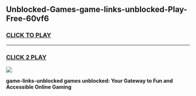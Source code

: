 
## Unblocked-Games-game-links-unblocked-Play-Free-60vf6
<h3>
<a href="https://premium76.site?title=game-links-unblocked&ref=10A">CLICK TO PLAY</a></h3>
<hr>

<h3>
<a href="https://premium76.site?title=game-links-unblocked&ref=10A">CLICK 2 PLAY</a>
  
</h3>

<a href="https://premium76.site?title=game-links-unblocked&ref=10A"><img src="https://clearcache.store/games.png"></a>


**game-links-unblocked games unblocked: Your Gateway to Fun and Accessible Online Gaming**
